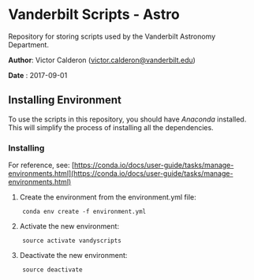 # Vanderbilt Scripts - Astro
Repository for storing scripts used by the Vanderbilt Astronomy Department.

**Author**: Victor Calderon ([victor.calderon@vanderbilt.edu](victor.calderon@vanderbilt.edu))

**Date**  : 2017-09-01

## Installing Environment
To use the scripts in this repository, you should have _Anaconda_ installed. This will simplify the process of installing all the dependencies.

### Installing
For reference, see: [https://conda.io/docs/user-guide/tasks/manage-environments.html](https://conda.io/docs/user-guide/tasks/manage-environments.html)

1. Create the environment from the environment.yml file:

```
	conda env create -f environment.yml
```

2. Activate the new environment:

```
	source activate vandyscripts
```
3. Deactivate the new environment:

```
	source deactivate
```